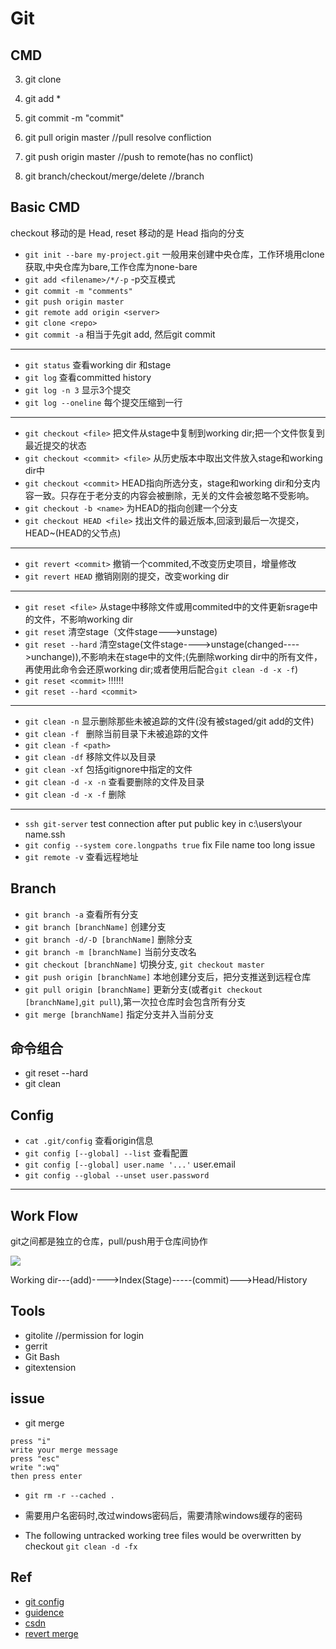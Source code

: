# Git

## CMD

3. git clone <repository>

4. git add *

5. git commit -m "commit"

6. git pull origin master   //pull resolve confliction

7. git push origin master //push to remote(has no conflict)

7. git branch/checkout/merge/delete   //branch

## Basic CMD

checkout 移动的是 Head, reset 移动的是 Head 指向的分支

+ `git init --bare my-project.git`  一般用来创建中央仓库，工作环境用clone获取,中央仓库为bare,工作仓库为none-bare
+ `git add <filename>/*/-p`  -p交互模式
+ `git commit -m "comments"`
+ `git push origin master`
+ `git remote add origin <server>`
+ `git clone <repo>`
+ `git commit -a` 相当于先git add, 然后git commit
***
+ `git status` 查看working dir 和stage
+ `git log` 查看committed history
+ `git log -n 3` 显示3个提交
+ `git log --oneline` 每个提交压缩到一行
***
+ `git checkout <file>` 把文件从stage中复制到working dir;把一个文件恢复到最近提交的状态
+ `git checkout <commit> <file>` 从历史版本中取出文件放入stage和working dir中
+ `git checkout <commit>` HEAD指向所选分支，stage和working dir和分支内容一致。只存在于老分支的内容会被删除，无关的文件会被忽略不受影响。
+ `git checkout -b <name>` 为HEAD的指向创建一个分支
+ `git checkout HEAD <file>` 找出文件的最近版本,回滚到最后一次提交，HEAD~(HEAD的父节点)
***
+ `git revert <commit>` 撤销一个commited,不改变历史项目，增量修改
+ `git revert HEAD` 撤销刚刚的提交，改变working dir
***
+ `git reset <file>` 从stage中移除文件或用commited中的文件更新srage中的文件，不影响working dir
+ `git reset` 清空stage（文件stage--->unstage)
+ `git reset --hard` 清空stage(文件stage---->unstage(changed---->unchange)),不影响未在stage中的文件;(先删除working dir中的所有文件，再使用此命令会还原working dir;或者使用后配合`git clean -d -x -f`)
+ `git reset <commit>` !!!!!!
+ `git reset --hard <commit>`
***
+ `git clean -n` 显示删除那些未被追踪的文件(没有被staged/git add的文件)
+ `git clean -f ` 删除当前目录下未被追踪的文件
+ `git clean -f <path>`
+ `git clean -df` 移除文件以及目录
+ `git clean -xf` 包括gitignore中指定的文件
+ `git clean -d -x -n` 查看要删除的文件及目录
+ `git clean -d -x -f` 删除
***
+ `ssh git-server` test connection after put public key in c:\users\your name\.ssh 
+ `git config --system core.longpaths true`   fix File name too long issue
+ `git remote -v` 查看远程地址

## Branch

+ `git branch -a` 查看所有分支
+ `git branch [branchName]` 创建分支
+ `git branch -d/-D [branchName]` 删除分支
+ `git branch -m [branchName]` 当前分支改名
+ `git checkout [branchName]` 切换分支, `git checkout master`
+ `git push origin [branchName]` 本地创建分支后，把分支推送到远程仓库
+ `git pull origin [branchName]` 更新分支(或者`git checkout [branchName]`,`git pull`),第一次拉仓库时会包含所有分支
+ `git merge [branchName]` 指定分支并入当前分支

## 命令组合

+ git reset --hard
+ git clean

## Config

+ `cat .git/config` 查看origin信息
+ `git config [--global] --list` 查看配置
+ `git config [--global] user.name '...'` user.email
+ `git config --global --unset user.password`

***

## Work Flow

git之间都是独立的仓库，pull/push用于仓库间协作

![](https://github.com/yfann/TechGuidence/blob/master/img/git01.png?raw=true)

Working dir---(add)---->Index(Stage)-----(commit)--->Head/History

## Tools

+ gitolite //permission for login
+ gerrit 
+ Git Bash 
+ gitextension


## issue

+ git merge

```
press "i"
write your merge message
press "esc"
write ":wq"
then press enter
```

+ `git rm -r --cached .`

+ 需要用户名密码时,改过windows密码后，需要清除windows缓存的密码

+ The following untracked working tree files would be overwritten by checkout `git clean -d -fx`


## Ref

+ [git config](http://www.cnblogs.com/wanqieddy/archive/2012/08/03/2621027.html)
+ [guidence](https://github.com/geeeeeeeeek/git-recipes/wiki)
+ [csdn](http://blog.csdn.net/codectq/article/details/50777934)
+ [revert merge](http://blog.csdn.net/hongchangfirst/article/details/49472913)
